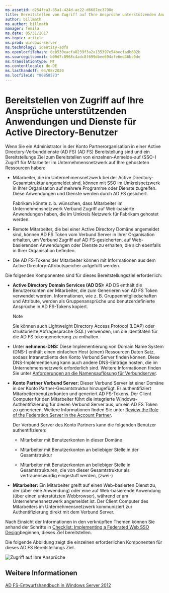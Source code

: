 ```yaml
---
ms.assetid: d254fca3-85a1-424d-ac22-d6687ec3798e
title: Bereitstellen von Zugriff auf Ihre Ansprüche unterstützenden Anwendungen und Dienste für Active Directory-Benutzer
author: billmath
ms.author: billmath
manager: femila
ms.date: 05/31/2017
ms.topic: article
ms.prod: windows-server
ms.technology: identity-adfs
ms.openlocfilehash: 0cb530eacfa8239f3a2a135397e54becfadb602b
ms.sourcegitcommit: b00d7c8968c4adc8f699dbee694afe6ed36bc9de
ms.translationtype: MT
ms.contentlocale: de-DE
ms.lasthandoff: 04/08/2020
ms.locfileid: "80858573"
---
```

# <a name="provide-your-active-directory-users-access-to-your-claims-aware-applications-and-services"></a>Bereitstellen von Zugriff auf Ihre Ansprüche unterstützenden Anwendungen und Dienste für Active Directory-Benutzer

Wenn Sie ein Administrator in der Konto Partnerorganisation in einer Active Directory-Verbunddienste (AD FS) \(AD FS\) Bereitstellung sind und ein Bereitstellungs Ziel zum Bereitstellen von einzelnen\-Anmelde\-auf \(SSO-\) Zugriff für Mitarbeiter im Unternehmensnetzwerk auf Ihre gehosteten Ressourcen haben:  
  
-   Mitarbeiter, die im Unternehmensnetzwerk bei der Active Directory-Gesamtstruktur angemeldet sind, können mit SSO im Umkreisnetzwerk in Ihrer Organisation auf mehrere Programme oder Dienste zugreifen. Diese Anwendungen und Dienste werden durch AD FS gesichert.  
  
    Fabrikam könnte z. b. wünschen, dass Mitarbeiter im Unternehmensnetzwerk Verbund Zugriff auf Web\-basierte Anwendungen haben, die im Umkreis Netzwerk für Fabrikam gehostet werden.  
  
-   Remote Mitarbeiter, die bei einer Active Directory Domäne angemeldet sind, können AD FS Token vom Verbund Server in Ihrer Organisation erhalten, um Verbund Zugriff auf AD FS\-gesicherten, auf Web\-basierenden Anwendungen oder Dienste zu erhalten, die sich ebenfalls in Ihrer Organisation befinden.  
  
-   Die AD FS-Tokens der Mitarbeiter können mit Informationen aus dem Active Directory-Attributspeicher aufgefüllt werden.  
  
Die folgenden Komponenten sind für dieses Bereitstellungsziel erforderlich:  
  
-   **Active Directory Domain Services \(AD DS\):** AD DS enthält die Benutzerkonten der Mitarbeiter, die zum Generieren von AD FS Token verwendet werden. Informationen, wie z. B. Gruppenmitgliedschaften und Attribute, werden als Gruppenansprüche und benutzerdefinierte Ansprüche in AD FS-Tokens kopiert.  
  
    > [!NOTE]  
    > Sie können auch Lightweight Directory Access Protocol \(LDAP\) oder strukturierte Abfragesprache \(SQL\) verwenden, um die Identitäten für die AD FS tokengenerierung zu enthalten.  
  
-   Unter **nehmens-DNS:** Diese Implementierung von Domain Name System \(DNS-\) enthält einen einfachen Host \(einen\) Ressourcen Daten Satz, sodass Intranetclients den Konto Verbund Server finden können. Diese DNS-Implementierung kann auch andere DNS-Einträge hosten, die im Unternehmensnetzwerk erforderlich sind. Weitere Informationen finden Sie unter [Anforderungen an die Namensauflösung für Verbundserver](Name-Resolution-Requirements-for-Federation-Servers.md).  
  
-   **Konto Partner Verbund Server:** Dieser Verbund Server ist einer Domäne in der Konto Partner-Gesamtstruktur hinzugefügt. Er authentifiziert Mitarbeiterbenutzerkonten und generiert AD FS-Tokens. Der Client Computer für den Mitarbeiter führt die integrierte Windows-Authentifizierung für diesen Verbund Server aus, um ein AD FS Token zu generieren. Weitere Informationen finden Sie unter [Review the Role of the Federation Server in the Account Partner](Review-the-Role-of-the-Federation-Server-in-the-Account-Partner.md).  
  
    Der Verbund Server des Konto Partners kann die folgenden Benutzer authentifizieren:  
  
    -   Mitarbeiter mit Benutzerkonten in dieser Domäne  
  
    -   Mitarbeiter mit Benutzerkonten an beliebiger Stelle in der Gesamtstruktur  
  
    -   Mitarbeiter mit Benutzerkonten an beliebiger Stelle in Gesamtstrukturen, die von dieser Gesamtstruktur als vertrauenswürdig eingestuft werden, \(zwei\-\)  
  
-   **Mitarbeiter:** Ein Mitarbeiter greift auf einen Web\-basierten Dienst zu, der \(über eine Anwendung\) oder eine auf Web\-basierende Anwendung \(über einen unterstützten Webbrowser\), während er am Unternehmensnetzwerk angemeldet ist. Der Client Computer des Mitarbeiters im Unternehmensnetzwerk kommuniziert zur Authentifizierung direkt mit dem Verbund Server.  
  
Nach Einsicht der Informationen in den verknüpften Themen können Sie anhand der Schritte in [Checklist: Implementing a Federated Web SSO Design](../../ad-fs/deployment/Checklist--Implementing-a-Federated-Web-SSO-Design.md)beginnen, dieses Ziel bereitstellen.  
  
Die folgende Abbildung zeigt die einzelnen erforderlichen Komponenten für dieses AD FS Bereitstellungs Ziel.  
  
![Zugriff auf Ihre Ansprüche](media/31394ea8-fecb-4372-ac3f-cc3cf566ffc9.gif)  
  
## <a name="see-also"></a>Weitere Informationen
[AD FS-Entwurfshandbuch in Windows Server 2012](AD-FS-Design-Guide-in-Windows-Server-2012.md)

